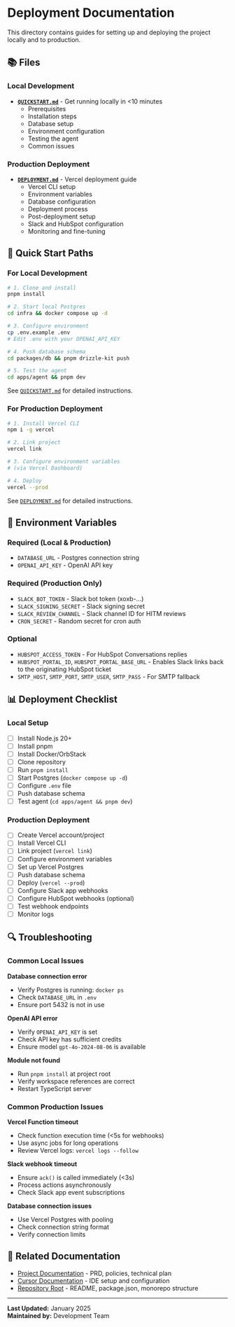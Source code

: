 # Deployment Documentation

This directory contains guides for setting up and deploying the project locally and to production.

## 📚 Files

### Local Development
- **[`QUICKSTART.md`](QUICKSTART.md)** - Get running locally in <10 minutes
  - Prerequisites
  - Installation steps
  - Database setup
  - Environment configuration
  - Testing the agent
  - Common issues

### Production Deployment
- **[`DEPLOYMENT.md`](DEPLOYMENT.md)** - Vercel deployment guide
  - Vercel CLI setup
  - Environment variables
  - Database configuration
  - Deployment process
  - Post-deployment setup
  - Slack and HubSpot configuration
  - Monitoring and fine-tuning

## 🚀 Quick Start Paths

### For Local Development

```bash
# 1. Clone and install
pnpm install

# 2. Start local Postgres
cd infra && docker compose up -d

# 3. Configure environment
cp .env.example .env
# Edit .env with your OPENAI_API_KEY

# 4. Push database schema
cd packages/db && pnpm drizzle-kit push

# 5. Test the agent
cd apps/agent && pnpm dev
```

See [`QUICKSTART.md`](QUICKSTART.md) for detailed instructions.

### For Production Deployment

```bash
# 1. Install Vercel CLI
npm i -g vercel

# 2. Link project
vercel link

# 3. Configure environment variables
# (via Vercel Dashboard)

# 4. Deploy
vercel --prod
```

See [`DEPLOYMENT.md`](DEPLOYMENT.md) for detailed instructions.

## 🔧 Environment Variables

### Required (Local & Production)
- `DATABASE_URL` - Postgres connection string
- `OPENAI_API_KEY` - OpenAI API key

### Required (Production Only)
- `SLACK_BOT_TOKEN` - Slack bot token (xoxb-...)
- `SLACK_SIGNING_SECRET` - Slack signing secret
- `SLACK_REVIEW_CHANNEL` - Slack channel ID for HITM reviews
- `CRON_SECRET` - Random secret for cron auth

### Optional
- `HUBSPOT_ACCESS_TOKEN` - For HubSpot Conversations replies
- `HUBSPOT_PORTAL_ID`, `HUBSPOT_PORTAL_BASE_URL` - Enables Slack links back to the originating HubSpot ticket
- `SMTP_HOST`, `SMTP_PORT`, `SMTP_USER`, `SMTP_PASS` - For SMTP fallback

## 📊 Deployment Checklist

### Local Setup
- [ ] Install Node.js 20+
- [ ] Install pnpm
- [ ] Install Docker/OrbStack
- [ ] Clone repository
- [ ] Run `pnpm install`
- [ ] Start Postgres (`docker compose up -d`)
- [ ] Configure `.env` file
- [ ] Push database schema
- [ ] Test agent (`cd apps/agent && pnpm dev`)

### Production Deployment
- [ ] Create Vercel account/project
- [ ] Install Vercel CLI
- [ ] Link project (`vercel link`)
- [ ] Configure environment variables
- [ ] Set up Vercel Postgres
- [ ] Push database schema
- [ ] Deploy (`vercel --prod`)
- [ ] Configure Slack app webhooks
- [ ] Configure HubSpot webhooks (optional)
- [ ] Test webhook endpoints
- [ ] Monitor logs

## 🔍 Troubleshooting

### Common Local Issues

**Database connection error**
- Verify Postgres is running: `docker ps`
- Check `DATABASE_URL` in `.env`
- Ensure port 5432 is not in use

**OpenAI API error**
- Verify `OPENAI_API_KEY` is set
- Check API key has sufficient credits
- Ensure model `gpt-4o-2024-08-06` is available

**Module not found**
- Run `pnpm install` at project root
- Verify workspace references are correct
- Restart TypeScript server

### Common Production Issues

**Vercel Function timeout**
- Check function execution time (<5s for webhooks)
- Use async jobs for long operations
- Review Vercel logs: `vercel logs --follow`

**Slack webhook timeout**
- Ensure `ack()` is called immediately (<3s)
- Process actions asynchronously
- Check Slack app event subscriptions

**Database connection issues**
- Use Vercel Postgres with pooling
- Check connection string format
- Verify connection limits

## 🔗 Related Documentation

- [Project Documentation](../project/) - PRD, policies, technical plan
- [Cursor Documentation](../cursor/) - IDE setup and configuration
- [Repository Root](../../) - README, package.json, monorepo structure

---

**Last Updated:** January 2025  
**Maintained by:** Development Team
